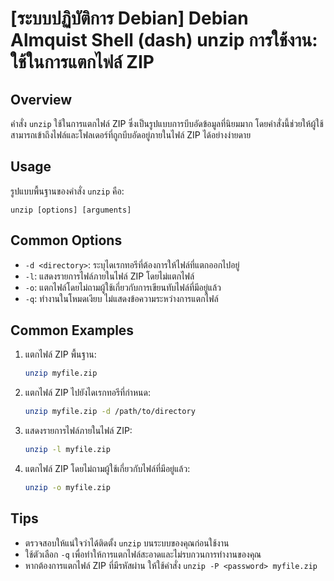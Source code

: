 # [ระบบปฏิบัติการ Debian] Debian Almquist Shell (dash) unzip การใช้งาน: ใช้ในการแตกไฟล์ ZIP

## Overview
คำสั่ง `unzip` ใช้ในการแตกไฟล์ ZIP ซึ่งเป็นรูปแบบการบีบอัดข้อมูลที่นิยมมาก โดยคำสั่งนี้ช่วยให้ผู้ใช้สามารถเข้าถึงไฟล์และโฟลเดอร์ที่ถูกบีบอัดอยู่ภายในไฟล์ ZIP ได้อย่างง่ายดาย

## Usage
รูปแบบพื้นฐานของคำสั่ง `unzip` คือ:

```
unzip [options] [arguments]
```

## Common Options
- `-d <directory>`: ระบุไดเรกทอรีที่ต้องการให้ไฟล์ที่แตกออกไปอยู่
- `-l`: แสดงรายการไฟล์ภายในไฟล์ ZIP โดยไม่แตกไฟล์
- `-o`: แตกไฟล์โดยไม่ถามผู้ใช้เกี่ยวกับการเขียนทับไฟล์ที่มีอยู่แล้ว
- `-q`: ทำงานในโหมดเงียบ ไม่แสดงข้อความระหว่างการแตกไฟล์

## Common Examples
1. แตกไฟล์ ZIP พื้นฐาน:
   ```sh
   unzip myfile.zip
   ```

2. แตกไฟล์ ZIP ไปยังไดเรกทอรีที่กำหนด:
   ```sh
   unzip myfile.zip -d /path/to/directory
   ```

3. แสดงรายการไฟล์ภายในไฟล์ ZIP:
   ```sh
   unzip -l myfile.zip
   ```

4. แตกไฟล์ ZIP โดยไม่ถามผู้ใช้เกี่ยวกับไฟล์ที่มีอยู่แล้ว:
   ```sh
   unzip -o myfile.zip
   ```

## Tips
- ตรวจสอบให้แน่ใจว่าได้ติดตั้ง `unzip` บนระบบของคุณก่อนใช้งาน
- ใช้ตัวเลือก `-q` เพื่อทำให้การแตกไฟล์สะอาดและไม่รบกวนการทำงานของคุณ
- หากต้องการแตกไฟล์ ZIP ที่มีรหัสผ่าน ให้ใช้คำสั่ง `unzip -P <password> myfile.zip`